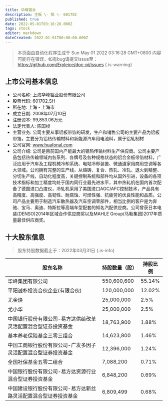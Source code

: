```yaml
---
title: 华峰铝业
description: 主板 \- 铝 \- 601702
published: true
date: 2022-05-01T03:16:28.000Z
tags: stock
editor: markdown
dateCreated: 2022-01-01T00:00:00.000Z
---
```


> 本页面由自动化程序生成于 Sun May 01 2022 03:16:28 GMT+0800
> 内容可能存在错误，如有bug请提交issue至：https://github.com/Eroleice/doc-pi/issues
{.is-warning}

## 上市公司基本信息
- 公司名称: 上海华峰铝业股份有限公司
- 股票代码: 601702.SH
- 所在地: 上海 - 上海市
- 成立日期: 2008年07月10日
- 注册资本: 99,853.06万元
- 法定代表人: 陈国桢
- 主营业务: 公司主要从事铝板带箔的研发，生产和销售公司的主要产品为铝板带箔，主要分为铝热传输材料和新能源汽车用电池料，属于铝轧制材
- 公司官网: www.huafonal.com
- 公司介绍: 公司是目前国内产能最大的铝热传输材料生产供应商。公司主要产品包括热传输领域内各系列、各牌号及各种规格状态的铝合金板带箔材料，广泛应用于汽车及工程机械冷却系统、电站冷却装置、微通道家用商用空调等各大领域。公司拥有完整的生产线，从熔铸、复合、热轧、冷轧、退火到精整、分切生产线，自动化程度高，关键控制系统和部件均从国外引进，设备的各项技术指标和加工精度均处于国内同行业最先进水平，其中热轧机在国内首次配备了德国进口凸度仪，冷轧机采用了美国进口AGC/AFC控制技术，产品具有高精度、高强度、高韧性、耐腐蚀、可焊性强、抗疲劳的优良性能和品质。公司产品主要用于制造汽车散热器及汽车空调零部件，相当比例的客户是为奔驰、宝马、奥迪、特斯拉等高端车型配套的知名汽配供应商。公司曾获日本电装(DENSO)2014年区域合作供应商奖以及MAHLE Group(马勒集团)2017年质量最佳供应商奖。


## 十大股东信息
> 股东持股数据截止于：2022年03月31日
{.is-info}

| 股东名称 | 持股数量（股） | 持股比例 |
| --- | --- | --- |
| 华峰集团有限公司 | 550,600,600 | 55.14% |
| 平阳诚朴投资合伙企业(有限合伙) | 120,000,000 | 12.02% |
| 尤金焕 | 25,000,000 | 2.5% |
| 尤小华 | 25,000,000 | 2.5% |
| 中国银行股份有限公司-易方达供给改革灵活配置混合型证券投资基金 | 18,763,900 | 1.88% |
| 基本养老保险基金三零三组合 | 14,623,800 | 1.46% |
| 中国工商银行股份有限公司-广发多因子灵活配置混合型证券投资基金 | 12,396,000 | 1.24% |
| 全国社保基金五零二组合 | 7,088,200 | 0.71% |
| 中国银行股份有限公司-易方达资源行业混合型证券投资基金 | 6,848,200 | 0.69% |
| 中国建设银行股份有限公司-易方达新丝路灵活配置混合型证券投资基金 | 6,809,499 | 0.68% |




